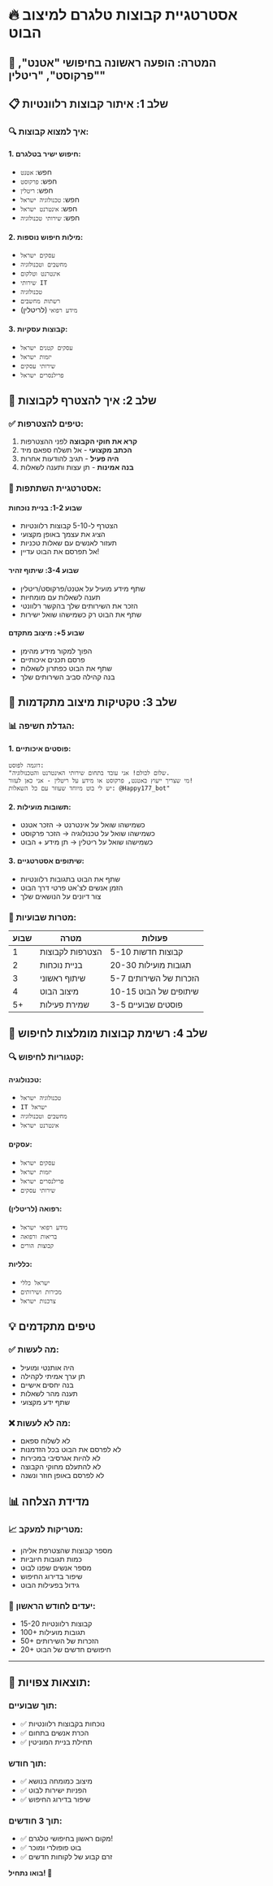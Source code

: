 # 🔥 אסטרטגיית קבוצות טלגרם למיצוב הבוט

## 🎯 המטרה: הופעה ראשונה בחיפושי "אטנט", "פרקוסט", "ריטלין"

## 📋 שלב 1: איתור קבוצות רלוונטיות

### 🔍 איך למצוא קבוצות:

#### 1. **חיפוש ישיר בטלגרם:**
- חפש: `אטנט`
- חפש: `פרקוסט` 
- חפש: `ריטלין`
- חפש: `טכנולוגיה ישראל`
- חפש: `אינטרנט ישראל`
- חפש: `שירותי טכנולוגיה`

#### 2. **מילות חיפוש נוספות:**
- `עסקים ישראל`
- `מחשבים וטכנולוגיה`
- `אינטרנט וטלקום`
- `שירותי IT`
- `טכנולוגיה`
- `רשתות מחשבים`
- `מידע רפואי` (לריטלין)

#### 3. **קבוצות עסקיות:**
- `עסקים קטנים ישראל`
- `יזמות ישראל`
- `שירותי עסקים`
- `פרילנסרים ישראל`

## 📱 שלב 2: איך להצטרף לקבוצות

### ✅ **טיפים להצטרפות:**
1. **קרא את חוקי הקבוצה** לפני ההצטרפות
2. **הכתב מקצועי** - אל תשלח ספאם מיד
3. **היה פעיל** - תגיב להודעות אחרות
4. **בנה אמינות** - תן עצות ותענה לשאלות

### 🎯 **אסטרטגיית השתתפות:**

#### שבוע 1-2: **בניית נוכחות**
- הצטרף ל-5-10 קבוצות רלוונטיות
- הציג את עצמך באופן מקצועי
- תעזור לאנשים עם שאלות טכניות
- אל תפרסם את הבוט עדיין!

#### שבוע 3-4: **שיתוף זהיר**
- שתף מידע מועיל על אטנט/פרקוסט/ריטלין
- תענה לשאלות עם מומחיות
- הזכר את השירותים שלך בהקשר רלוונטי
- שתף את הבוט רק כשמישהו שואל ישירות

#### שבוע 5+: **מיצוב מתקדם**
- הפוך למקור מידע מהימן
- פרסם תכנים איכותיים
- שתף את הבוט כפתרון לשאלות
- בנה קהילה סביב השירותים שלך

## 🚀 שלב 3: טקטיקות מיצוב מתקדמות

### 📊 **הגדלת חשיפה:**

#### 1. **פוסטים איכותיים:**
```
דוגמה לפוסט:
"שלום לכולם! אני עובד בתחום שירותי האינטרנט והטכנולוגיה.
מי שצריך ייעוץ באטנט, פרקוסט או מידע על ריטלין - אני כאן לעזור!
יש לי בוט מיוחד שעוזר עם כל השאלות: @Happy177_bot"
```

#### 2. **תשובות מועילות:**
- כשמישהו שואל על אינטרנט → הזכר אטנט
- כשמישהו שואל על טכנולוגיה → הזכר פרקוסט  
- כשמישהו שואל על ריטלין → תן מידע + הבוט

#### 3. **שיתופים אסטרטגיים:**
- שתף את הבוט בתגובות רלוונטיות
- הזמן אנשים לצ'אט פרטי דרך הבוט
- צור דיונים על הנושאים שלך

### 🎯 **מטרות שבועיות:**

| שבוע | מטרה | פעולות |
|------|------|---------|
| 1 | הצטרפות לקבוצות | 5-10 קבוצות חדשות |
| 2 | בניית נוכחות | 20-30 תגובות מועילות |
| 3 | שיתוף ראשוני | 5-7 הזכרות של השירותים |
| 4 | מיצוב הבוט | 10-15 שיתופים של הבוט |
| 5+ | שמירת פעילות | 3-5 פוסטים שבועיים |

## 🔗 שלב 4: רשימת קבוצות מומלצות לחיפוש

### 🔍 **קטגוריות לחיפוש:**

#### טכנולוגיה:
- `טכנולוגיה ישראל`
- `IT ישראל`
- `מחשבים וטכנולוגיה`
- `אינטרנט ישראל`

#### עסקים:
- `עסקים ישראל`
- `יזמות ישראל`
- `פרילנסרים ישראל`
- `שירותי עסקים`

#### רפואה (לריטלין):
- `מידע רפואי ישראל`
- `בריאות ורפואה`
- `קבוצות הורים`

#### כלליות:
- `ישראל כללי`
- `מכירות ושירותים`
- `צרכנות ישראל`

## 💡 טיפים מתקדמים

### ✅ **מה לעשות:**
- היה אותנטי ומועיל
- תן ערך אמיתי לקהילה
- בנה יחסים אישיים
- תענה מהר לשאלות
- שתף ידע מקצועי

### ❌ **מה לא לעשות:**
- לא לשלוח ספאם
- לא לפרסם את הבוט בכל הזדמנות
- לא להיות אגרסיבי במכירות
- לא להתעלם מחוקי הקבוצה
- לא לפרסם באופן חוזר ונשנה

## 📊 מדידת הצלחה

### 📈 **מטריקות למעקב:**
- מספר קבוצות שהצטרפת אליהן
- כמות תגובות חיוביות
- מספר אנשים שפנו לבוט
- שיפור בדירוג החיפוש
- גידול בפעילות הבוט

### 🎯 **יעדים לחודש הראשון:**
- 15-20 קבוצות רלוונטיות
- 100+ תגובות מועילות
- 50+ הזכרות של השירותים
- 20+ חיפושים חדשים של הבוט

---

## 🚀 **תוצאות צפויות:**

### תוך שבועיים:
- ✅ נוכחות בקבוצות רלוונטיות
- ✅ הכרת אנשים בתחום
- ✅ תחילת בניית המוניטין

### תוך חודש:
- ✅ מיצוב כמומחה בנושא
- ✅ הפניות ישירות לבוט
- ✅ שיפור בדירוג החיפוש

### תוך 3 חודשים:
- ✅ מקום ראשון בחיפושי טלגרם!
- ✅ בוט פופולרי ומוכר
- ✅ זרם קבוע של לקוחות חדשים

**בואו נתחיל! 🎉**
